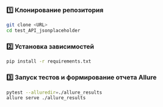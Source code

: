 
### 1️⃣ Клонирование репозитория
```sh
git clone <URL>
cd test_API_jsonplaceholder
```

### 2️⃣ Установка зависимостей
```sh
pip install -r requirements.txt
```

### 3️⃣ Запуск тестов и формирование отчета Allure
```sh
pytest --alluredir=./allure_results
allure serve ./allure_results
```



 
